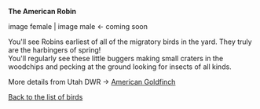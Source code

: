 **The American Robin**

image female | image male <- coming soon

You'll see Robins earliest of all of the migratory birds in the yard.  They truly are the harbingers of spring!  
You'll regularly see these little buggers making small craters in the woodchips and pecking at the ground looking for insects of all kinds.

More details from Utah DWR -> [American Goldfinch](https://fieldguide.wildlife.utah.gov/?species=turdus%20migratorius)

[Back to the list of birds](/yardbirds)
